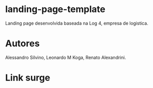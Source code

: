 # landing-page-template

Landing page desenvolvida baseada na Log 4, empresa de logistica.

# Autores
Alessandro Silvino,
Leonardo M Koga,
Renato Alexandrini.

# Link surge
